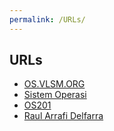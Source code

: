 ```yaml
---
permalink: /URLs/
---
```


## URLs

* [OS.VLSM.ORG](https://os.vlsm.org/)
* [Sistem Operasi](https://github.com/UI-FASILKOM-OS/SistemOperasi)
* [OS201](https://github.com/UI-FASILKOM-OS/os201)
* [Raul Arrafi Delfarra](../)
